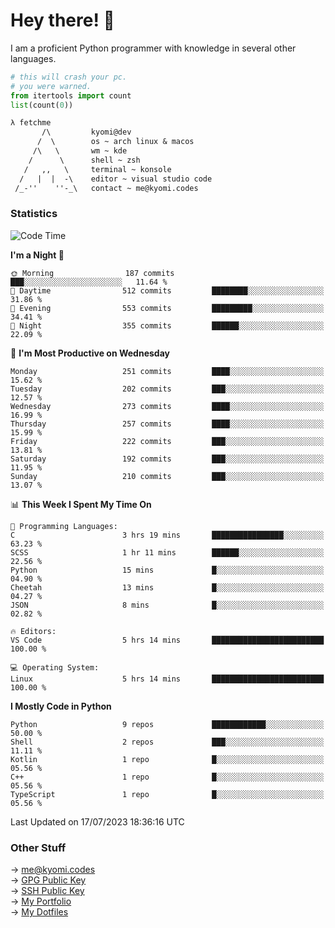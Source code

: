 # Hey there! 👋

I am a proficient Python programmer with knowledge in several other languages.

```py
# this will crash your pc.
# you were warned.
from itertools import count
list(count(0))
```

```txt
λ fetchme
       /\         kyomi@dev
      /  \        os ~ arch linux & macos
     /\   \       wm ~ kde
    /      \      shell ~ zsh
   /   ,,   \     terminal ~ konsole
  /   |  |  -\    editor ~ visual studio code
 /_-''    ''-_\   contact ~ me@kyomi.codes
```

### Statistics
<!--START_SECTION:waka-->
![Code Time](http://img.shields.io/badge/Code%20Time-254%20hrs%2016%20mins-blue)

**I'm a Night 🦉** 

```text
🌞 Morning                187 commits         ███░░░░░░░░░░░░░░░░░░░░░░   11.64 % 
🌆 Daytime                512 commits         ████████░░░░░░░░░░░░░░░░░   31.86 % 
🌃 Evening                553 commits         █████████░░░░░░░░░░░░░░░░   34.41 % 
🌙 Night                  355 commits         ██████░░░░░░░░░░░░░░░░░░░   22.09 % 
```
📅 **I'm Most Productive on Wednesday** 

```text
Monday                   251 commits         ████░░░░░░░░░░░░░░░░░░░░░   15.62 % 
Tuesday                  202 commits         ███░░░░░░░░░░░░░░░░░░░░░░   12.57 % 
Wednesday                273 commits         ████░░░░░░░░░░░░░░░░░░░░░   16.99 % 
Thursday                 257 commits         ████░░░░░░░░░░░░░░░░░░░░░   15.99 % 
Friday                   222 commits         ███░░░░░░░░░░░░░░░░░░░░░░   13.81 % 
Saturday                 192 commits         ███░░░░░░░░░░░░░░░░░░░░░░   11.95 % 
Sunday                   210 commits         ███░░░░░░░░░░░░░░░░░░░░░░   13.07 % 
```


📊 **This Week I Spent My Time On** 

```text
💬 Programming Languages: 
C                        3 hrs 19 mins       ████████████████░░░░░░░░░   63.23 % 
SCSS                     1 hr 11 mins        ██████░░░░░░░░░░░░░░░░░░░   22.56 % 
Python                   15 mins             █░░░░░░░░░░░░░░░░░░░░░░░░   04.90 % 
Cheetah                  13 mins             █░░░░░░░░░░░░░░░░░░░░░░░░   04.27 % 
JSON                     8 mins              █░░░░░░░░░░░░░░░░░░░░░░░░   02.82 % 

🔥 Editors: 
VS Code                  5 hrs 14 mins       █████████████████████████   100.00 % 

💻 Operating System: 
Linux                    5 hrs 14 mins       █████████████████████████   100.00 % 
```

**I Mostly Code in Python** 

```text
Python                   9 repos             ████████████░░░░░░░░░░░░░   50.00 % 
Shell                    2 repos             ███░░░░░░░░░░░░░░░░░░░░░░   11.11 % 
Kotlin                   1 repo              █░░░░░░░░░░░░░░░░░░░░░░░░   05.56 % 
C++                      1 repo              █░░░░░░░░░░░░░░░░░░░░░░░░   05.56 % 
TypeScript               1 repo              █░░░░░░░░░░░░░░░░░░░░░░░░   05.56 % 
```




 Last Updated on 17/07/2023 18:36:16 UTC
<!--END_SECTION:waka-->

### Other Stuff

→ [me@kyomi.codes](mailto:me@kyomi.codes)\
→ [GPG Public Key](https://github.com/bitterteriyaki.gpg)\
→ [SSH Public Key](https://github.com/bitterteriyaki.keys)\
→ [My Portfolio](https://kyomi.codes)\
→ [My Dotfiles](https://github.com/bitterteriyaki/dotfiles)
